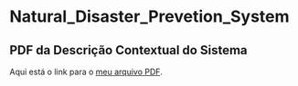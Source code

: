 # Natural_Disaster_Prevetion_System
## PDF da Descrição Contextual do Sistema
Aqui está o link para o [meu arquivo PDF](https://github.com/Williansilva2207/Natural_Disaster_Prevetion_System/blob/main/DDCS_%20Natural_Disaster_Prevention_System.pdf).
